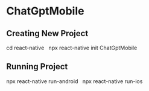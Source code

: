 # ChatGptMobile

## Creating New Project

cd react-native &nbsp; 
npx react-native init ChatGptMobile

## Running Project

npx react-native run-android &nbsp; 
npx react-native run-ios
